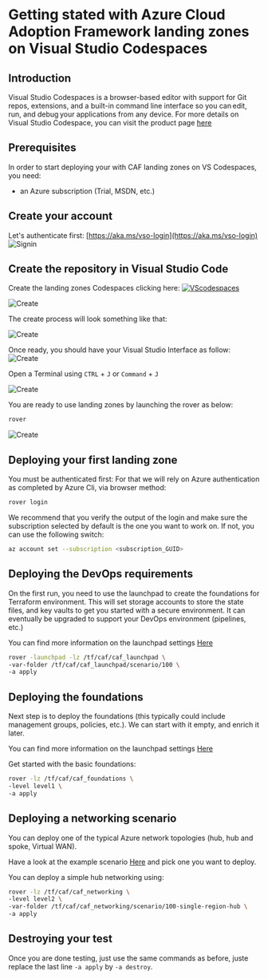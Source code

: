 # Getting stated with Azure Cloud Adoption Framework landing zones on Visual Studio Codespaces

## Introduction

Visual Studio Codespaces is a browser-based editor with support for Git repos, extensions, and a built-in command line interface so you can edit, run, and debug your applications from any device. For more details on Visual Studio Codespace, you can visit the product page [here](https://visualstudio.microsoft.com/services/visual-studio-codespaces/)

## Prerequisites

In order to start deploying your with CAF landing zones on VS Codespaces, you need:

* an Azure subscription (Trial, MSDN, etc.)

## Create your account

Let's authenticate first:
[https://aka.ms/vso-login](https://aka.ms/vso-login)
![Signin](../../_pictures/getting_started/vs_codespaces_getting_started.png)

## Create the repository in Visual Studio Code

Create the landing zones Codespaces clicking here: [![VScodespaces](https://img.shields.io/endpoint?url=https%3A%2F%2Faka.ms%2Fvso-badge)](https://online.visualstudio.com/environments/new?name=caf%20landing%20zones&repo=azure/caf-terraform-landingzones)

![Create](../../_pictures/getting_started/vs_codespaces_create.png)

The create process will look something like that:

![Create](../../_pictures/getting_started/vs_codespaces_create2.png)

Once ready, you should have your Visual Studio Interface as follow:
![Create](../../_pictures/getting_started/vs_codespaces_create3.png)

Open a Terminal using ```CTRL``` + ```J``` or ```Command``` + ```J```

![Create](../../_pictures/getting_started/vs_codespaces_create4.png)

You are ready to use landing zones by launching the rover as below:

```bash
rover
```

![Create](../../_pictures/getting_started/vs_codespaces_rover.png)

## Deploying your first landing zone

You must be authenticated first:
For that we will rely on Azure authentication as completed by Azure Cli, via browser method:

```bash
rover login
```

We recommend that you verify the output of the login and make sure the subscription selected by default is the one you want to work on. If not, you can use the following switch:

```bash
az account set --subscription <subscription_GUID>
```


## Deploying the DevOps requirements

On the first run, you need to use the launchpad to create the foundations for Terraform environment. This will set storage accounts to store the state files, and key vaults to get you started with a secure environment. It can eventually be upgraded to support your DevOps environment (pipelines, etc.)

You can find more information on the launchpad settings [Here](../../landingzones/caf_launchpad)

```bash
rover -launchpad -lz /tf/caf/caf_launchpad \
-var-folder /tf/caf/caf_launchpad/scenario/100 \
-a apply
```

## Deploying the foundations

Next step is to deploy the foundations (this typically could include management groups, policies, etc.). We can start with it empty, and enrich it later.

You can find more information on the launchpad settings [Here](../../landingzones/caf_launchpad)


Get started with the basic foundations:

```bash
rover -lz /tf/caf/caf_foundations \
-level level1 \
-a apply
```

## Deploying a networking scenario

You can deploy one of the typical Azure network topologies (hub, hub and spoke, Virtual WAN).

Have a look at the example scenario [Here](../../landingzones/caf_networking) and pick one you want to deploy.

You can deploy a simple hub networking using:

```bash
rover -lz /tf/caf/caf_networking \
-level level2 \
-var-folder /tf/caf/caf_networking/scenario/100-single-region-hub \
-a apply
```

## Destroying your test

Once you are done testing, just use the same commands as before, juste replace the last line ```-a apply``` by ```-a destroy```.
